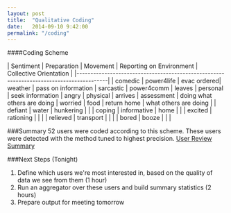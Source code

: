 ```yaml
---
layout: post
title:  "Qualitative Coding"
date:   2014-09-10 9:42:00
permalink: "/coding"
---
```


####Coding Scheme
	
| Sentiment | Preparation | Movement | Reporting on Environment  | Collective Orientation | 
|-----------------------------------------------------------------------------------------|
| comedic	  | power4life  | evac ordered| weather                | pass on information
| sarcastic | power4comm  | leaves      | personal               | seek information
| angry	  | physical    | arrives     | assessment             | doing what others are doing
| worried	  | food        | return home | what others are doing  |
| defiant   | water       | hunkering   |                        |
| coping	  | informative | home      |                        |
| excited	  | rationing   |             |                        | 
| relieved  | transport   |             |                        |
| bored     | booze       |             |                        |



###Summary
52 users were coded according to this scheme.  These users were detected with the method tuned to highest precision. [User Review Summary](https://docs.google.com/a/colorado.edu/spreadsheets/d/1rYNTBbGJLd_gE7hG--x2WLHLhvTN9ZF1LOt9mujE3FU/edit#gid=0)

###Next Steps (Tonight)
1. Define which users we're most interested in, based on the quality of data we see from them (1 hour)
2. Run an aggregator over these users and build summary statistics (2 hours)
3. Prepare output for meeting tomorrow